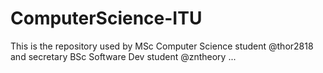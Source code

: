 # ComputerScience-ITU

This is the repository used by MSc Computer Science student @thor2818 and secretary BSc Software Dev student @zntheory ...
